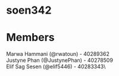 # soen342

# Members
Marwa Hammani (@rwatoun) - 40289362\
Justyne Phan (@JustynePhan) - 40278509\
Elif Sag Sesen (@elif5446) - 40283343\
